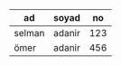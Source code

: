 | ad     | soyad  | no  |
|--------|--------|-----|
| selman | adanir | 123 |
| ömer   | adanir | 456 |
